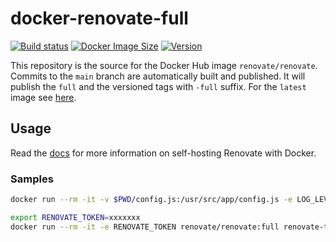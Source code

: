 # docker-renovate-full

[![Build status](https://github.com/renovatebot/docker-renovate-full/workflows/build/badge.svg)](https://github.com/renovatebot/docker-renovate-full/actions?query=workflow%3Abuild)
[![Docker Image Size](https://img.shields.io/docker/image-size/renovate/renovate/full)](https://hub.docker.com/r/renovate/renovate)
[![Version](https://img.shields.io/docker/v/renovate/renovate/full)](https://hub.docker.com/r/renovate/renovate)

This repository is the source for the Docker Hub image `renovate/renovate`.
Commits to the `main` branch are automatically built and published.
It will publish the `full` and the versioned tags with `-full` suffix.
For the `latest` image see [here](https://github.com/renovatebot/docker-renovate).

## Usage

Read the [docs](https://docs.renovatebot.com/getting-started/running/#self-hosting-renovate) for more information on self-hosting Renovate with Docker.

### Samples

```sh
docker run --rm -it -v $PWD/config.js:/usr/src/app/config.js -e LOG_LEVEL=debug renovate/renovate:full --include-forks=true renovate-tests/gomod1
```

```sh
export RENOVATE_TOKEN=xxxxxxx
docker run --rm -it -e RENOVATE_TOKEN renovate/renovate:full renovate-tests/gomod1
```
